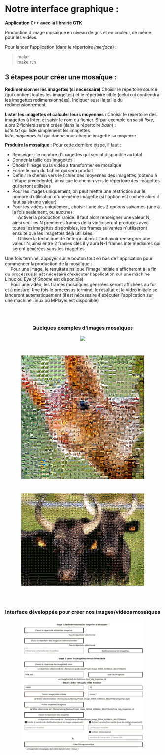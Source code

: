 # Notre interface graphique :
**Application C++ avec la librairie GTK**

Production d'image mosaïque en niveau de gris et en couleur, de même pour les vidéos.  

Pour lancer l'application (dans le répertoire *Interface*) :
> make  
> make run

## 3 étapes pour créer une mosaïque :  

**Redimensionner les imagettes (si nécessaire)**
Choisir le répertoire source (qui contient toutes les imagettes) et le répertoire cible (celui qui contiendra les imagettes redimensionnées). Indiquer aussi la taille du redimensionnement.  

**Lister les imagettes et calculer leurs moyennes :**
Choisir le répertoire des imagettes à lister, et saisir le nom du fichier. Si par exemple on saisit *liste*, alors 2 fichiers seront crées (dans le répertoire *bash*) :  
*liste.txt* qui liste simplement les imagettes  
*liste_moyennes.txt* qui donne pour chaque imagette sa moyenne  

**Produire la mosaïque :**
Pour cette dernière étape, il faut :  
- Renseigner le nombre d'imagettes qui seront disponible au total  
- Donner la taille des imagettes  
- Chosir l'image ou la vidéo à transformer en mosaïque  
- Ecrire le nom du fichier qui sera produit
- Définir le chemin vers le fichier des moyennes des imagettes (obtenu à l'étape précédente), ainsi que le chemin vers le répertoire des imagettes qui seront utilisées  
- Pour les images uniquement, on peut mettre une restriction sur le nombre d'utilisation d'une même imagette (si l'option est cochée alors il faut saisir une valeur)  
- Pour les vidéos uniquement, choisir l'une des 2 options suivantes (une à la fois seulement, ou aucune) :  
&emsp; Activer la production rapide. Il faut alors renseigner une valeur N, ainsi seul les N premières frames de la vidéo seront produites avec toutes les imagettes disponibles, les frames suivantes n'utiliseront ensuite que les imagettes déjà utilisées.  
&emsp; Utiliser la technique de l'interpolation. Il faut avoir renseigner une valeur N, ainsi entre 2 frames clés il y aura N-1 frames intermédiaires qui seront générées sans les imagettes  

Une fois terminé, appuyer sur le bouton tout en bas de l'application pour commencer la production de la mosaïque :  
&emsp; Pour une image, le résultat ainsi que l'image initiale s'afficheront à la fin du processus (il est nécesaire d'exécuter l'application sur une machine Linux où *Eye of Gnome* est disponible)  
&emsp; Pour une vidéo, les frames mosaïques générées seront affichées au fur et à mesure. Une fois le processus terminé, le résultat et la vidéo initiale se lanceront automatiquement (il est nécessaire d'exécuter l'application sur une machine Linux où MPlayer est disponible) 

<br/>
<br/>
<h3 align="center">
Quelques exemples d'images mosaïques
<br/> 
</h3>
<p align="center">
	<img src="examples/multimosa.png" width="700"/>
</p> 
<br/>
<p align="center">
	<img src="examples/squirrel.png" width="400"/>
</p> 
<br/>
<p align="center">
	<img src="examples/buffalo.png" width="400"/>
</p> 
<br/>
<br/>
<h3 align="center">
Interface développée pour créer nos images/vidéos mosaïques
<br/> 
</h3>
<p align="center">
	<img src="examples/interface.png" width="400"/>
</p> 

